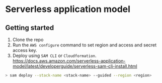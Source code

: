 # Serverless application model

## Getting started
1. Clone the repo
2. Run the `AWS configure` command to set region and access and secret access key. 
3. Deploy using `SAM CLI` or `Cloudformation`. https://docs.aws.amazon.com/serverless-application-model/latest/developerguide/serverless-sam-cli-install.html
``` bash
> sam deploy --stack-name <stack-name> --guided --region <region>
```
